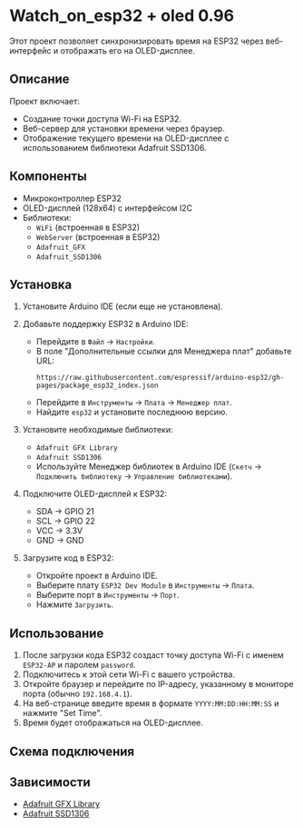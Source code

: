 # Watch_on_esp32 + oled 0.96

Этот проект позволяет синхронизировать время на ESP32 через веб-интерфейс и отображать его на OLED-дисплее.

## Описание

Проект включает:
- Создание точки доступа Wi-Fi на ESP32.
- Веб-сервер для установки времени через браузер.
- Отображение текущего времени на OLED-дисплее с использованием библиотеки Adafruit SSD1306.

## Компоненты

- Микроконтроллер ESP32
- OLED-дисплей (128x64) с интерфейсом I2C
- Библиотеки:
  - `WiFi` (встроенная в ESP32)
  - `WebServer` (встроенная в ESP32)
  - `Adafruit_GFX`
  - `Adafruit_SSD1306`

## Установка

1. Установите Arduino IDE (если еще не установлена).
2. Добавьте поддержку ESP32 в Arduino IDE:
   - Перейдите в `Файл` -> `Настройки`.
   - В поле "Дополнительные ссылки для Менеджера плат" добавьте URL:
     ```
     https://raw.githubusercontent.com/espressif/arduino-esp32/gh-pages/package_esp32_index.json
     ```
   - Перейдите в `Инструменты` -> `Плата` -> `Менеджер плат`.
   - Найдите `esp32` и установите последнюю версию.

3. Установите необходимые библиотеки:
   - `Adafruit GFX Library`
   - `Adafruit SSD1306`
   - Используйте Менеджер библиотек в Arduino IDE (`Скетч` -> `Подключить библиотеку` -> `Управление библиотеками`).

4. Подключите OLED-дисплей к ESP32:
   - SDA -> GPIO 21
   - SCL -> GPIO 22
   - VCC -> 3.3V
   - GND -> GND

5. Загрузите код в ESP32:
   - Откройте проект в Arduino IDE.
   - Выберите плату `ESP32 Dev Module` в `Инструменты` -> `Плата`.
   - Выберите порт в `Инструменты` -> `Порт`.
   - Нажмите `Загрузить`.

## Использование

1. После загрузки кода ESP32 создаст точку доступа Wi-Fi с именем `ESP32-AP` и паролем `password`.
2. Подключитесь к этой сети Wi-Fi с вашего устройства.
3. Откройте браузер и перейдите по IP-адресу, указанному в мониторе порта (обычно `192.168.4.1`).
4. На веб-странице введите время в формате `YYYY:MM:DD:HH:MM:SS` и нажмите "Set Time".
5. Время будет отображаться на OLED-дисплее.

## Схема подключения

## Зависимости

- [Adafruit GFX Library](https://github.com/adafruit/Adafruit-GFX-Library)
- [Adafruit SSD1306](https://github.com/adafruit/Adafruit_SSD1306)

